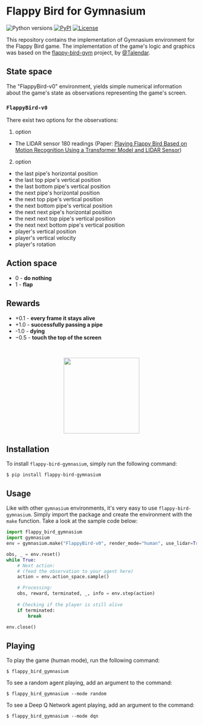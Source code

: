 # Flappy Bird for Gymnasium

![Python versions](https://img.shields.io/pypi/pyversions/flappy-bird-gymnasium)
[![PyPI](https://img.shields.io/pypi/v/flappy-bird-gymnasium)](https://pypi.org/project/flappy-bird-gymnasium/)
[![License](https://img.shields.io/github/license/markub3327/flappy-bird-gymnasium)](https://github.com/markub3327/flappy-bird-gymnasium/blob/master/LICENSE)

This repository contains the implementation of Gymnasium environment for
the Flappy Bird game. The implementation of the game's logic and graphics was
based on the [flappy-bird-gym](https://github.com/Talendar/flappy-bird-gym) project, by
[@Talendar](https://github.com/Talendar). 

## State space

The "FlappyBird-v0" environment, yields simple numerical information about the game's state as
observations representing the game's screen.

### `FlappyBird-v0`
There exist two options for the observations:  
1. option
* The LIDAR sensor 180 readings (Paper: [Playing Flappy Bird Based on Motion Recognition Using a Transformer Model and LIDAR Sensor](https://www.mdpi.com/1424-8220/24/6/1905))

2. option
* the last pipe's horizontal position
* the last top pipe's vertical position
* the last bottom pipe's vertical position
* the next pipe's horizontal position
* the next top pipe's vertical position
* the next bottom pipe's vertical position
* the next next pipe's horizontal position
* the next next top pipe's vertical position
* the next next bottom pipe's vertical position
* player's vertical position
* player's vertical velocity
* player's rotation

## Action space

* 0 - **do nothing**
* 1 - **flap**

## Rewards

* +0.1 - **every frame it stays alive**
* +1.0 - **successfully passing a pipe**
* -1.0 - **dying**
* −0.5 - **touch the top of the screen**

<br>

<p align="center">
  <img align="center" 
       src="https://github.com/markub3327/flappy-bird-gymnasium/blob/main/imgs/dqn.gif?raw=true" 
       width="200"/>
</p>

## Installation

To install `flappy-bird-gymnasium`, simply run the following command:

    $ pip install flappy-bird-gymnasium
    
## Usage

Like with other `gymnasium` environments, it's very easy to use `flappy-bird-gymnasium`.
Simply import the package and create the environment with the `make` function.
Take a look at the sample code below:

```python
import flappy_bird_gymnasium
import gymnasium
env = gymnasium.make("FlappyBird-v0", render_mode="human", use_lidar=True)

obs, _ = env.reset()
while True:
    # Next action:
    # (feed the observation to your agent here)
    action = env.action_space.sample()

    # Processing:
    obs, reward, terminated, _, info = env.step(action)
    
    # Checking if the player is still alive
    if terminated:
        break

env.close()
```

## Playing

To play the game (human mode), run the following command:

    $ flappy_bird_gymnasium
    
To see a random agent playing, add an argument to the command:

    $ flappy_bird_gymnasium --mode random

To see a Deep Q Network agent playing, add an argument to the command:

    $ flappy_bird_gymnasium --mode dqn